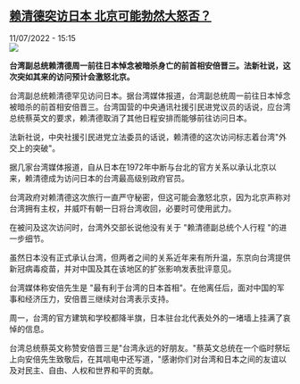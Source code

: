 <!--1657547102000-->
[赖清德突访日本 北京可能勃然大怒否？](https://www.rfi.fr/cn/%E4%B8%AD%E5%9B%BD/20220711-%E8%B5%96%E6%B8%85%E5%BE%B7%E7%AA%81%E8%AE%BF%E6%97%A5%E6%9C%AC-%E5%8C%97%E4%BA%AC%E5%8F%AF%E8%83%BD%E5%8B%83%E7%84%B6%E5%A4%A7%E6%80%92%E5%90%A6)
------

<div>11/07/2022 - 15:15</div><img src="https://s.rfi.fr/media/display/e9d2f8a2-ffe1-11ec-b2cc-005056a90284/w:1280/p:16x9/2022-07-09T132704Z_851827870_RC2D8V94PD00_RTRMADP_3_JAPAN-ABE-INDIA.JPG"><p><strong>台湾副总统赖清德周一前往日本悼念被暗杀身亡的前首相安倍晋三。法新社说，这次突如其来的访问预计会激怒北京。                </strong></p><div ><p>台湾副总统赖清德罕见访问日本。据台湾媒体报道，台湾副总统周一前往日本悼念被暗杀的前首相安倍晋三。台湾国营的中央通讯社援引民进党议员的话说，应台湾总统蔡英文的要求，赖清德取消了其他日程安排而能够前往访问日本。</p><p>法新社说，中央社援引民进党立法委员的话说，赖清德的这次访问标志着台湾"外交上的突破"。</p><p>据几家台湾媒体报道，自从日本在1972年中断与台北的官方关系以承认北京以来，赖清德成为访问日本的台湾最高级别政府官员。</p><p>台湾政府对赖清德这次旅行一直严守秘密，但这可能会激怒北京，因为北京声称对台湾拥有主权，并威吓有朝一日将台湾收回，必要时可使用武力。</p><p>在被问及这次访问时，台湾外交部长说他没有关于 "赖清德副总统个人行程 "的进一步细节。</p><p>虽然日本没有正式承认台湾，但两者之间的关系近年来有所升温，东京向台湾提供新冠病毒疫苗，并对中国及其在该地区的扩张影响发表批评意见。</p><p>台湾媒体称安倍先生是 "最有利于台湾的日本首相"。在他离任后，面对中国的军事和经济压力，安倍晋三继续对台湾表示支持。</p><p>周一，台湾的官方建筑和学校都降半旗，日本驻台北代表处外的一堵墙上挂满了哀悼的信息。</p><p>台湾总统蔡英文称赞安倍晋三是"台湾永远的好朋友。"蔡英文总统在一个临时祭坛上向安倍先生致敬后，在其唁电中还写道，"感谢你们对台湾和日本之间的友谊以及对民主、自由、人权和世界和平的贡献。</p><div data-selfpromo-newsletter></div><div data-selfpromo-app></div></div>
